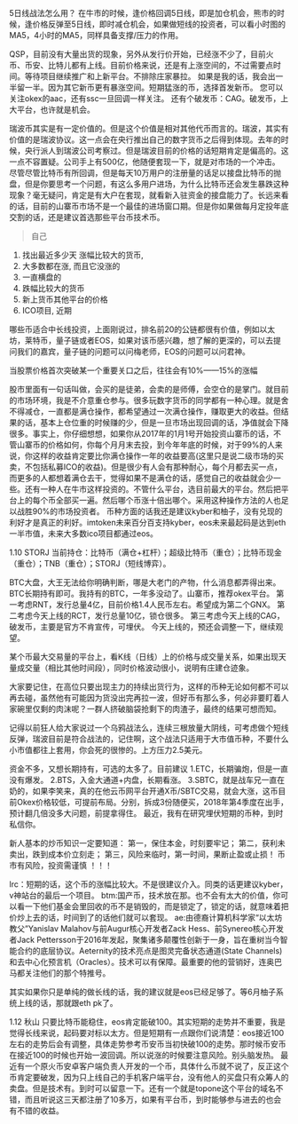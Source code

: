 5日线战法怎么用？
在牛市的时候，逢价格回调5日线，即是加仓机会，熊市的时候，逢价格反弹至5日线，即时减仓机会，如果做短线的投资者，可以看小时图的MA5，4小时的MA5，同样具备支撑/压力的作用。




QSP，目前没有大量出货的现象，另外从发行价开始，已经涨不少了，目前火币、币安、比特儿都有上线。目前价格来说，还是有上涨空间的，不过需要点时间。等待项目继续推广和上新平台。不排除庄家暴拉。
如果是我的话，我会出一半留一半。因为其它新币更有暴涨空间。​
​短期猛涨的币，选择首发新币。
您可以关注okex的aac，还有ssc一旦回调​一样关注。
还有个破发币：CAG。破发币，上大平台，也许就是机会。​


瑞波币其实是有一定价值的。但是这个价值是相对其他代币而言的。瑞波，其实有价值的是瑞波协议。这一点会在央行推出自己的数字货币之后得到体现。去年的时候，央行派人到瑞波公司考察过。但是瑞波目前的价格的话短期肯定是偏高的。这一点不容置疑。公司手上有500亿，他随便套现一下，就是对市场的一个冲击。
尽管尽管比特币有所回调，但是每天10万用户的注册量的话足以接盘比特币的抛盘，但是你要思考一个问题，有这么多用户进场，为什么比特币还会发生暴跌这种现象？毫无疑问，肯定是有大户在套现，就看新入驻资金的接盘能力了。长远来看的话，目前的山寨币市场不是一个最佳的进场窗口期。但是你如果做每月定投年底交割的话，还是建议首选那些平台币技术币。


> 自己
1. 找出最近多少天 涨幅比较大的货币,
2. 大多数都在涨, 而且它没涨的
3. 一直横盘的
4. 跌幅比较大的货币
5. 新上货币其他平台的价格
6. ICO项目, 近期



哪些币适合中长线投资，上面刚说过，排名前20的公链都很有价值，例如以太坊，莱特币，量子链或者EOS，如果对该币感兴趣，想了解的更深的，可以去提问我们的嘉宾，量子链的问题可以问梅老师，EOS的问题可以问君神。


当股票价格首次突破某一个重要关口之后，往往会有10%——15%的涨幅


股市里面有一句话叫做，会买的是徒弟，会卖的是师傅，会空仓的是掌门。就目前的市场环境，我是不介意重仓参与。很多玩数字货币的同学都有一种心理。就是舍不得减仓，一直都是满仓操作，都希望通过一次满仓操作，赚取更大的收益。但结果的话，基本上仓位重的时候赚的少，但是一旦市场出现回调的话，净值就会下降很多。事实上，你仔细想想，如果你从2017年的1月1号开始投资山寨币的话，不管山寨币的价格如何，你每个月月末去投，到今年年底的时候，对于99%的人来说，你这样的收益肯定要比你满仓操作一年的收益要高(这里只是说二级市场的买卖，不包括私募ICO的收益)。但是很少有人会有那种耐心，每个月都去买一点，而更多的人都想着满仓去干，觉得如果不是满仓的话，感觉自己的收益就会少一些。还有一种人在牛市这样投资的。不管什么平台，选目前最大的平台。然后把平台上的每个币全部买一遍。然后哪个币涨十倍出哪个。采用这种操作方法的人也足以战胜90%的市场投资者。
币种方面的话我还是建议kyber和柚子，没有兑现的利好才是真正的利好。imtoken未来百分百支持kyber，eos未来最起码是达到eth一半市值，未来大多数ico项目都通过eos。


1.10
STORJ
当前持仓：比特币（满仓+杠杆）；超级比特币（重仓）；比特币现金（重仓）；TNB（重仓）；STORJ（短线博弈）。


BTC大盘，大王无法给你明确判断，哪是大老门的产物，什么消息都弄得出来。BTC长期持有即可。我持有的BTC，一年多没动了。​
山寨币，推荐okex平台。
第一考虑RNT​，发行总量4亿，目前价格1.4人民币左右。希望成为第二个GNX。
第二考虑今天上线的RCT，发行总量10亿，锁仓很多。
第三考虑今天上线的CAG，破发币，主要是官方不肯宣传，可埋伏。
今天上线的，预还会调整一下，继续观望。​


某个币最大交易量的平台上，看K线（日线）上的价格与成交量关系，如果出现天量成交量（相比其他时间段），同时价格波动很小，说明有庄建仓迹象。


大家要记住，在高位只要出现主力的持续出货行为，这样的币种无论如何都不可以再去碰，虽然他有可能因为货没出完再拉一波，但好币有那么多，何必非要盯着人家碗里仅剩的肉沫呢？一群人挤破脑袋抢剩下的肉渣子，最终的结果可想而知。

记得以前狂人给大家说过一个乌鸦战法么，连续三根放量大阴线，可考虑做个短线反弹，瑞波目前是符合战法的，记住啊，这个战法只适用于大市值币种，不要什么小市值都往上套用，你会死的很惨的。上方压力2.5美元。


资金不多，又想长期持有，可选的太多了。目前建议
1.ETC，长期骗炮，但是一直没有爆发。
2.BTS​，入金大通道+内盘，长期看涨。
3.SBTC，就是战车兄一直在奶的，如果李笑来，真的在他云币网平台开通X币/SBTC交易，就会大涨，这币目前Okex价格较低，可提前布局。​
分别，拆成3份随便买​，2018年第4季度在出手，预计翻几倍没多大问题，前提拿得住。
最近，我有在研究埋伏短期的币种，到时私信你。​


新人基本的炒币知识一定要知道：
第一，保住本金，时刻要牢记； 
第二，获利未卖出，跌到成本价立刻走； 
第三，风险来临时，第一时间，果断止盈或止损！ 
币市有风险，投资需谨慎 ！！！


lrc：短期的话，这个币的涨幅比较大。不是很建议介入。同类的话更建议kyber，v神站台的最后一个项目。
btm:国产币，技术放在那。也不会有太大的价值，你可以看一下他们基金会里回收的币不是销毁的，而是锁定了，锁定的话，就意味着把价炒上去的话，时间到了的话他们就可以套现。
ae:由德裔计算机科学家“以太坊教父”Yanislav Malahov与前Augur核心开发者Zack Hess、前Synereo核心开发者Jack Pettersson于2016年发起，聚集诸多颠覆性创新于一身，旨在重树当今智能合约的底层协议。Aeternity的技术亮点是图灵完备状态通道(State Channels)和去中心化预言机（Oracles）。技术可以有保障。最重要的他的营销好，连奥巴马都关注他们的那个特推号。

其实如果你只是单纯的做长线的话，我的建议就是eos已经足够了。等6月柚子系统上线的话，那就跟eth pk了。


1.12 秋山
只要比特币能稳住，eos肯定能破100。其实短期的走势并不重要，我是觉得长线来说，起码要对标以太方。但是短期有一点跟你们说清楚：eos接近100左右的走势后会有调整，具体走势参考币安币当初快破100的走势。那时候币安币在接近100的时候也开始一波回调。所以说涨的时候要注意风险。别头脑发热。
最近有一个原火币安卓客户端负责人开发的一个币，具体什么币就不说了，反正这个币肯定要破发，因为只上线自己的手机客户端平台，没有他人的买盘只有众筹人的卖盘。但是技术有。到时可以留意一下。还有一个就是topone这个平台的域名不错，而且听说这三天都注册了10多万，如果有平台币，到时能够参与进去的也会有不错的收益。
